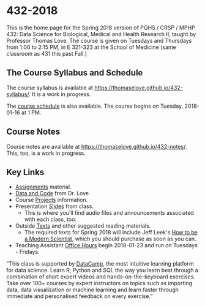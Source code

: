 # 432-2018
This is the home page for the Spring 2018 version of PQHS / CRSP / MPHP 432: Data Science for Biological, Medical and Health Research II, taught by Professor Thomas Love. The course is given on Tuesdays and Thursdays from 1:00 to 2:15 PM, in E 321-323 at the School of Medicine (same classroom as 431 this past Fall.)

## The Course Syllabus and Schedule

The course syllabus is available at https://thomaselove.github.io/432-syllabus/. It is a work in progress.

The [course schedule](https://github.com/THOMASELOVE/432-2018/blob/master/SCHEDULE.md) is also available. The course begins on Tuesday, 2018-01-16 at 1 PM.

## Course Notes

Course notes are available at https://thomaselove.github.io/432-notes/. This, too, is a work in progress.

## Key Links

- [Assignments](https://github.com/THOMASELOVE/432-2018/tree/master/assignments) material.
- [Data and Code](https://github.com/THOMASELOVE/432-2018/tree/master/data-and-code) from Dr. Love
- Course [Projects](https://github.com/THOMASELOVE/432-2018/tree/master/projects) information.
- Presentation [Slides](https://github.com/THOMASELOVE/432-2018/tree/master/slides) from class. 
    - This is where you'll find audio files and announcements associated with each class, too.
- Outside [Texts](https://github.com/THOMASELOVE/432-2018/tree/master/texts) and other suggested reading materials.
    - The required texts for Spring 2018 will include Jeff Leek's [How to be a Modern Scientist](https://leanpub.com/modernscientist), which you should purchase as soon as you can.
- Teaching Assistant [Office Hours](https://github.com/THOMASELOVE/432-2018/blob/master/SCHEDULE.md#teaching-assistant-office-hours) begin 2018-01-23 and run on Tuesdays - Fridays.


“This class is supported by [DataCamp](https://www.datacamp.com/), the most intuitive learning platform for data science. Learn R, Python and SQL the way you learn best through a combination of short expert videos and hands-on-the-keyboard exercises. Take over 100+ courses by expert instructors on topics such as importing data, data visualization or machine learning and learn faster through immediate and personalised feedback on every exercise.”

